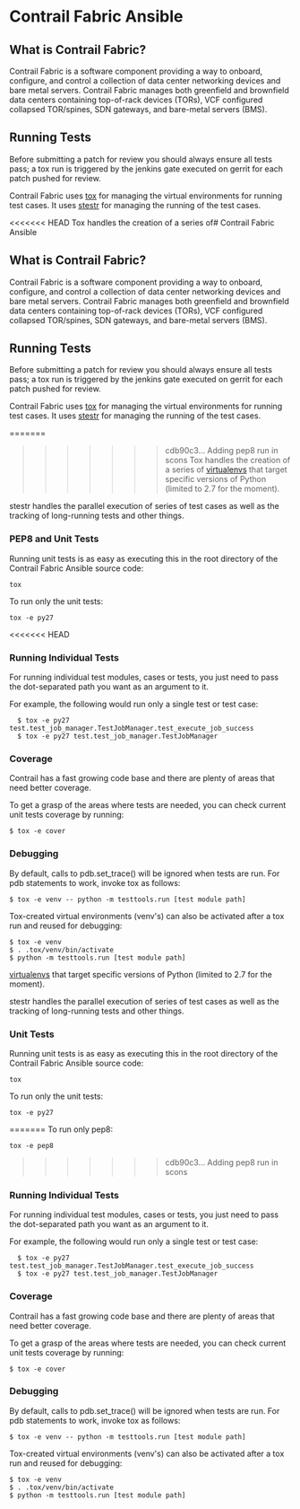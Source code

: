 # Contrail Fabric Ansible

## What is Contrail Fabric?

Contrail Fabric is a software component providing a way to onboard, configure,
and control a collection of data center networking devices and bare metal
servers. Contrail Fabric manages both greenfield and brownfield data centers
containing top-of-rack devices (TORs), VCF configured collapsed TOR/spines,
SDN gateways, and bare-metal servers (BMS).

## Running Tests

Before submitting a patch for review you should always ensure all tests pass; a
tox run is triggered by the jenkins gate executed on gerrit for each patch
pushed for review.

Contrail Fabric uses [tox](http://tox.readthedocs.org/en/latest/) 
for managing the virtual environments for running test cases. It uses
[stestr](https://stestr.readthedocs.io/en/latest/index.html) for managing the
running of the test cases.

<<<<<<< HEAD
Tox handles the creation of a series of# Contrail Fabric Ansible

## What is Contrail Fabric?

Contrail Fabric is a software component providing a way to onboard, configure,
and control a collection of data center networking devices and bare metal
servers. Contrail Fabric manages both greenfield and brownfield data centers
containing top-of-rack devices (TORs), VCF configured collapsed TOR/spines,
SDN gateways, and bare-metal servers (BMS).

## Running Tests

Before submitting a patch for review you should always ensure all tests pass; a
tox run is triggered by the jenkins gate executed on gerrit for each patch
pushed for review.

Contrail Fabric uses [tox](http://tox.readthedocs.org/en/latest/) 
for managing the virtual environments for running test cases. It uses
[stestr](https://stestr.readthedocs.io/en/latest/index.html) for managing the
running of the test cases.

=======
>>>>>>> cdb90c3... Adding pep8 run in scons
Tox handles the creation of a series of
[virtualenvs](https://pypi.python.org/pypi/virtualenv) that target specific
versions of Python (limited to 2.7 for the moment).

stestr handles the parallel execution of series of test cases as well as
the tracking of long-running tests and other things.

### PEP8 and Unit Tests

Running unit tests is as easy as executing this in the root directory
of the Contrail Fabric Ansible source code:

    tox

To run only the unit tests:

    tox -e py27

<<<<<<< HEAD
### Running Individual Tests

For running individual test modules, cases or tests, you just need to pass
the dot-separated path you want as an argument to it.

For example, the following would run only a single test or test case:

      $ tox -e py27 test.test_job_manager.TestJobManager.test_execute_job_success
      $ tox -e py27 test.test_job_manager.TestJobManager

### Coverage

Contrail has a fast growing code base and there are plenty of areas that need
better coverage.

To get a grasp of the areas where tests are needed, you can check current unit
tests coverage by running:

    $ tox -e cover

### Debugging

By default, calls to pdb.set_trace() will be ignored when tests are run. For
pdb statements to work, invoke tox as follows:

    $ tox -e venv -- python -m testtools.run [test module path]

Tox-created virtual environments (venv's) can also be activated after a tox run
and reused for debugging:

    $ tox -e venv
    $ . .tox/venv/bin/activate
    $ python -m testtools.run [test module path]

[virtualenvs](https://pypi.python.org/pypi/virtualenv) that target specific
versions of Python (limited to 2.7 for the moment).

stestr handles the parallel execution of series of test cases as well as
the tracking of long-running tests and other things.

### Unit Tests

Running unit tests is as easy as executing this in the root directory
of the Contrail Fabric Ansible source code:

    tox

To run only the unit tests:

    tox -e py27
=======
To run only pep8:

    tox -e pep8
>>>>>>> cdb90c3... Adding pep8 run in scons

### Running Individual Tests

For running individual test modules, cases or tests, you just need to pass
the dot-separated path you want as an argument to it.

For example, the following would run only a single test or test case:

      $ tox -e py27 test.test_job_manager.TestJobManager.test_execute_job_success
      $ tox -e py27 test.test_job_manager.TestJobManager

### Coverage

Contrail has a fast growing code base and there are plenty of areas that need
better coverage.

To get a grasp of the areas where tests are needed, you can check current unit
tests coverage by running:

    $ tox -e cover

### Debugging

By default, calls to pdb.set_trace() will be ignored when tests are run. For
pdb statements to work, invoke tox as follows:

    $ tox -e venv -- python -m testtools.run [test module path]

Tox-created virtual environments (venv's) can also be activated after a tox run
and reused for debugging:

    $ tox -e venv
    $ . .tox/venv/bin/activate
    $ python -m testtools.run [test module path]
